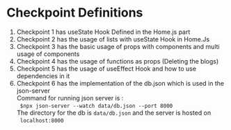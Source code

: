 # Checkpoint Definitions
<ol>
  <li> Checkpoint 1 has useState Hook Defined in the Home.js part </li>
  <li> Checkpoint 2 has the usage of lists with useState Hook in Home.Js</li>
  <li> Checkpoint 3 has the basic usage of props with components and multi usage of components</li>
  <li> Checkpoint 4 has the usage of functions as props (Deleting the blogs)</li>
  <li> Checkpoint 5 has the usage of useEffect Hook and how to use dependencies in it</li>
  <li> 
    Checkpoint 6 has the implementation of the db.json which is used in the json-server<br> Command for running json server is : <br>
    <code> $npx json-server --watch data/db.json --port 8000 </code><br>
    The directory for the db is <code>data/db.json</code> and the server is hosted on <br>
    <code> localhost:8000 <code>
  </li>
</ol>
